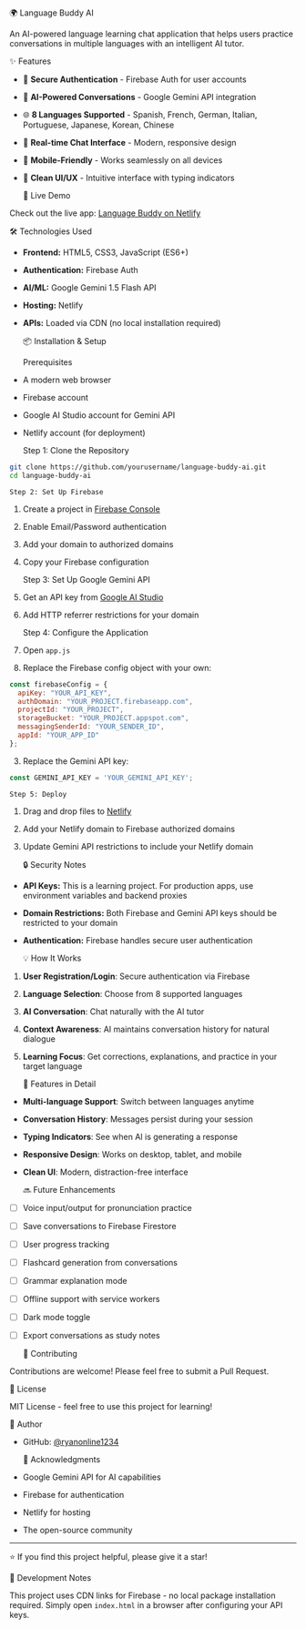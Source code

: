   🌍 Language Buddy AI

An AI-powered language learning chat application that helps users practice conversations in multiple languages with an intelligent AI tutor.

   ✨ Features

- 🔐 **Secure Authentication** - Firebase Auth for user accounts
- 🤖 **AI-Powered Conversations** - Google Gemini API integration
- 🌐 **8 Languages Supported** - Spanish, French, German, Italian, Portuguese, Japanese, Korean, Chinese
- 💬 **Real-time Chat Interface** - Modern, responsive design
- 📱 **Mobile-Friendly** - Works seamlessly on all devices
- 🎨 **Clean UI/UX** - Intuitive interface with typing indicators

   🚀 Live Demo

Check out the live app: [Language Buddy on Netlify]((https://adorable-puffpuff-fc6e40.netlify.app/))

   🛠️ Technologies Used

- **Frontend:** HTML5, CSS3, JavaScript (ES6+)
- **Authentication:** Firebase Auth
- **AI/ML:** Google Gemini 1.5 Flash API
- **Hosting:** Netlify
- **APIs:** Loaded via CDN (no local installation required)

   📦 Installation & Setup

    Prerequisites
- A modern web browser
- Firebase account
- Google AI Studio account for Gemini API
- Netlify account (for deployment)

    Step 1: Clone the Repository
```bash
git clone https://github.com/yourusername/language-buddy-ai.git
cd language-buddy-ai
```

    Step 2: Set Up Firebase
1. Create a project in [Firebase Console](https://console.firebase.google.com)
2. Enable Email/Password authentication
3. Add your domain to authorized domains
4. Copy your Firebase configuration

    Step 3: Set Up Google Gemini API
1. Get an API key from [Google AI Studio](https://makersuite.google.com/app/apikey)
2. Add HTTP referrer restrictions for your domain

    Step 4: Configure the Application
1. Open `app.js`
2. Replace the Firebase config object with your own:
```javascript
const firebaseConfig = {
  apiKey: "YOUR_API_KEY",
  authDomain: "YOUR_PROJECT.firebaseapp.com",
  projectId: "YOUR_PROJECT",
  storageBucket: "YOUR_PROJECT.appspot.com",
  messagingSenderId: "YOUR_SENDER_ID",
  appId: "YOUR_APP_ID"
};
```
3. Replace the Gemini API key:
```javascript
const GEMINI_API_KEY = 'YOUR_GEMINI_API_KEY';
```

    Step 5: Deploy
1. Drag and drop files to [Netlify](https://netlify.com)
2. Add your Netlify domain to Firebase authorized domains
3. Update Gemini API restrictions to include your Netlify domain

   🔒 Security Notes

- **API Keys:** This is a learning project. For production apps, use environment variables and backend proxies
- **Domain Restrictions:** Both Firebase and Gemini API keys should be restricted to your domain
- **Authentication:** Firebase handles secure user authentication

   💡 How It Works

1. **User Registration/Login**: Secure authentication via Firebase
2. **Language Selection**: Choose from 8 supported languages
3. **AI Conversation**: Chat naturally with the AI tutor
4. **Context Awareness**: AI maintains conversation history for natural dialogue
5. **Learning Focus**: Get corrections, explanations, and practice in your target language

   🎯 Features in Detail

- **Multi-language Support**: Switch between languages anytime
- **Conversation History**: Messages persist during your session
- **Typing Indicators**: See when AI is generating a response
- **Responsive Design**: Works on desktop, tablet, and mobile
- **Clean UI**: Modern, distraction-free interface

   🔜 Future Enhancements

- [ ] Voice input/output for pronunciation practice
- [ ] Save conversations to Firebase Firestore
- [ ] User progress tracking
- [ ] Flashcard generation from conversations
- [ ] Grammar explanation mode
- [ ] Offline support with service workers
- [ ] Dark mode toggle
- [ ] Export conversations as study notes

   🤝 Contributing

Contributions are welcome! Please feel free to submit a Pull Request.

   📄 License

MIT License - feel free to use this project for learning!

   👤 Author

- GitHub: [@ryanonline1234](https://github.com/ryanonline1234)

   🙏 Acknowledgments

- Google Gemini API for AI capabilities
- Firebase for authentication
- Netlify for hosting
- The open-source community

---

⭐ If you find this project helpful, please give it a star!

   📝 Development Notes


This project uses CDN links for Firebase - no local package installation required. Simply open `index.html` in a browser after configuring your API keys.

